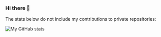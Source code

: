 ### Hi there 👋

The stats below do not include my contributions to private repositories:

![My GitHub stats](https://github-readme-stats.vercel.app/api?username=jrick1229&count_private=true)

